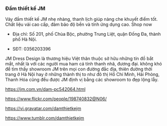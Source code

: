 ### Đầm thiết kế JM

Váy đầm thiết kế JM nhẹ nhàng, thanh lịch giúp nàng che khuyết điểm tốt. Chất liệu vải cao cấp, đảm bảo độ bền và tính ứng dụng cao. Shop now

- Địa chỉ: Số 201, phố Chùa Bộc, phường Trung Liệt, quận Đống Đa, thành phố Hà Nội.

- SĐT: 0356203396

JM Dress Design là thương hiệu Việt thân thuộc sở hữu những tín đồ bắt mắt, nhất là với các người mua ham cá tính thanh nhã, đương đại. không khó để tìm thấy showroom JM trên mọi con đường đắc địa, thiên đường thời trang ở Hà Nội hay ở những thành thị to như đô thị Hồ Chí Minh, Hải Phòng, Thanh Hóa cũng đều được JM định vị bằng các showroom to đẹp lộng lẫy.

https://jm.com.vn/dam-pc542064.html

https://www.flickr.com/people/198740832@N06/

https://vi.gravatar.com/damthietkejm

https://www.tumblr.com/damthietkejm

